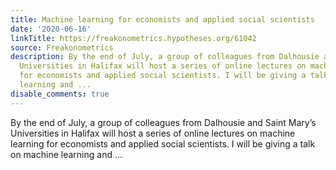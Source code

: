 ```yaml
---
title: Machine learning for economists and applied social scientists
date: '2020-06-16'
linkTitle: https://freakonometrics.hypotheses.org/61042
source: Freakonometrics
description: By the end of July, a group of colleagues from Dalhousie and Saint Mary&#8217;s
  Universities in Halifax will host a series of online lectures on machine learning
  for economists and applied social scientists. I will be giving a talk on machine
  learning and ...
disable_comments: true
---
```

By the end of July, a group of colleagues from Dalhousie and Saint Mary&#8217;s Universities in Halifax will host a series of online lectures on machine learning for economists and applied social scientists. I will be giving a talk on machine learning and ...